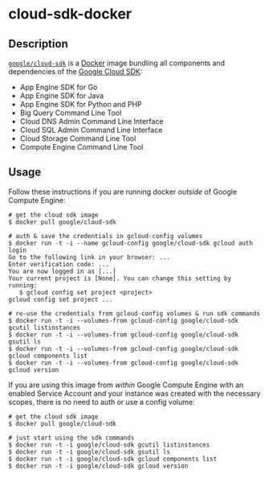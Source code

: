 cloud-sdk-docker
================

## Description

[`google/cloud-sdk`](https://index.docker.io/u/google/cloud-sdk/) is a [Docker](https://docker.io) image bundling all components and dependencies
of the [Google Cloud SDK](https://developers.google.com/cloud/sdk/):

- App Engine SDK for Go
- App Engine SDK for Java
- App Engine SDK for Python and PHP
- Big Query Command Line Tool 
- Cloud DNS Admin Command Line Interface
- Cloud SQL Admin Command Line Interface
- Cloud Storage Command Line Tool 
- Compute Engine Command Line Tool

## Usage

Follow these instructions if you are running docker *outside* of Google
Compute Engine:

    # get the cloud sdk image
    $ docker pull google/cloud-sdk

    # auth & save the credentials in gcloud-config volumes
    $ docker run -t -i --name gcloud-config google/cloud-sdk gcloud auth login
    Go to the following link in your browser: ...
    Enter verification code: ...
    You are now logged in as [...]
    Your current project is [None]. You can change this setting by running:
       $ gcloud config set project <project>
    gcloud config set project ...

    # re-use the credentials from gcloud-config volumes & run sdk commands
    $ docker run -t -i --volumes-from gcloud-config google/cloud-sdk gcutil listinstances
    $ docker run -t -i --volumes-from gcloud-config google/cloud-sdk gsutil ls
    $ docker run -t -i --volumes-from gcloud-config google/cloud-sdk gcloud components list
    $ docker run -t -i --volumes-from gcloud-config google/cloud-sdk gcloud version

If you are using this image from *within* Google Compute Engine with an enabled
Service Account and your instance was created with the necessary scopes, there
is no need to auth or use a config volume:

    # get the cloud sdk image
    $ docker pull google/cloud-sdk

    # just start using the sdk commands
    $ docker run -t -i google/cloud-sdk gcutil listinstances
    $ docker run -t -i google/cloud-sdk gsutil ls
    $ docker run -t -i google/cloud-sdk gcloud components list
    $ docker run -t -i google/cloud-sdk gcloud version
